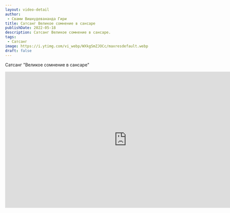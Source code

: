 ```yaml
---
layout: video-detail
author:
 - Свами Вишнудевананда Гири
title: Сатсанг Великое сомнение в сансаре
publishDate: 2022-05-18
description: Сатсанг Великое сомнение в сансаре. 
tags: 
 - Сатсанг
image: https://i.ytimg.com/vi_webp/WXkgSmZJOCc/maxresdefault.webp
draft: false
---
```


 Сатсанг "Великое сомнение в сансаре"


 <iframe width="790" height="444" src="https://www.youtube.com/embed/WXkgSmZJOCc" frameborder="0" allowfullscreen=""></iframe>